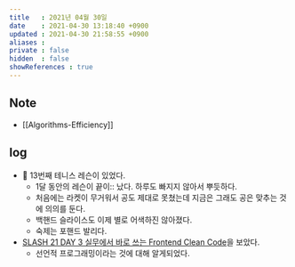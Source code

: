 ```yaml
---
title   : 2021년 04월 30일
date    : 2021-04-30 13:18:40 +0900
updated : 2021-04-30 21:58:55 +0900
aliases : 
private : false
hidden  : false
showReferences : true
---
```

## Note
- [[Algorithms-Efficiency]]

## log 
- 🎾 13번째 테니스 레슨이 있었다. 
	- 1달 동안의 레슨이 끝이:: 났다. 하루도 빠지지 않아서 뿌듯하다. 
	- 처음에는 라켓이 무거워서 공도 제대로 못쳤는데 지금은 그래도 공은 맞추는 것에 의의를 둔다.  
	- 백핸드 슬라이스도 이제 별로 어색하진 않아졌다.  
	- 숙제는 포핸드 발리다.  
- [SLASH 21 DAY 3 실무에서 바로 쓰는 Frontend Clean Code](https://toss.im/slash-21/sessions/3-3)을 보았다.  
	- 선언적 프로그래밍이라는 것에 대해 알게되었다.  
	  
